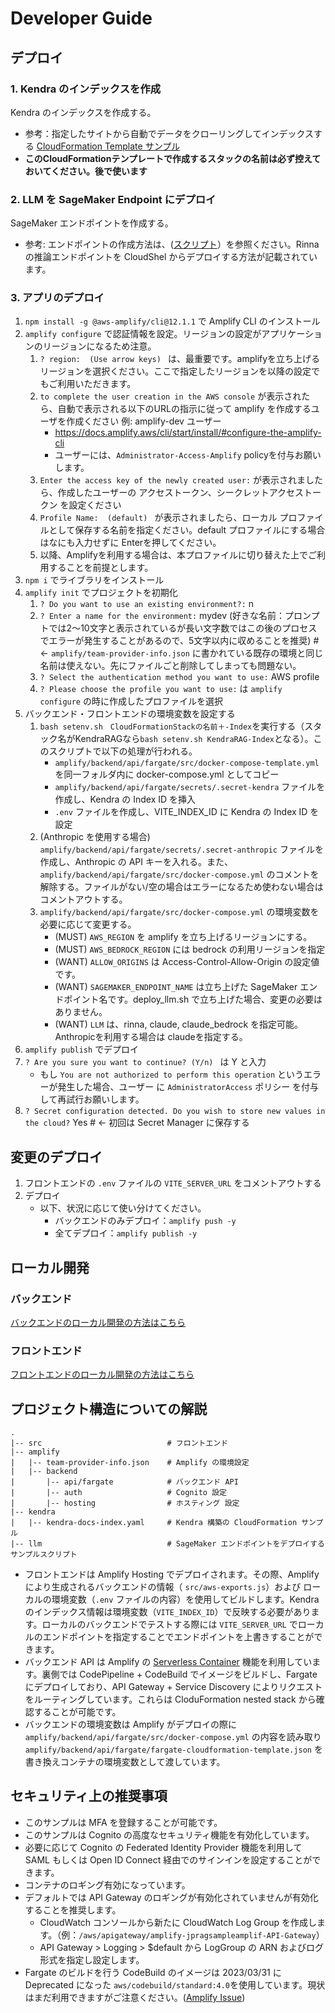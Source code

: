 # Developer Guide

## デプロイ

### 1. Kendra のインデックスを作成

Kendra のインデックスを作成する。
- 参考：指定したサイトから自動でデータをクローリングしてインデックスする [CloudFormation Template サンプル](../kendra/kendra-docs-index.yaml)
- __このCloudFormationテンプレートで作成するスタックの名前は必ず控えておいてください。後で使います__

### 2. LLM を SageMaker Endpoint にデプロイ

SageMaker エンドポイントを作成する。
- 参考: エンドポイントの作成方法は、([スクリプト](../llm/README.md)）を参照ください。Rinna の推論エンドポイントを CloudShel からデプロイする方法が記載されています。

### 3. アプリのデプロイ

1. `npm install -g @aws-amplify/cli@12.1.1` で Amplify CLI のインストール
2. `amplify configure` で認証情報を設定。リージョンの設定がアプリケーションのリージョンになるため注意。
   1. `? region:  (Use arrow keys) ` は、最重要です。amplifyを立ち上げるリージョンを選択ください。ここで指定したリージョンを以降の設定でもご利用いただきます。
   2. `to complete the user creation in the AWS console` が表示されたら、自動で表示される以下のURLの指示に従って amplify を作成するユーザを作成ください 例: amplify-dev ユーザー
      - https://docs.amplify.aws/cli/start/install/#configure-the-amplify-cli
      - ユーザーには、`Administrator-Access-Amplify` policyを付与お願いします。
   3. `Enter the access key of the newly created user:` が表示されましたら、作成したユーザーの アクセストークン、シークレットアクセストークン を設定ください
   4. `Profile Name:  (default) ` が表示されましたら、ローカル プロファイルとして保存する名前を指定ください。default プロファイルにする場合はなにも入力せずに Enterを押してください。
   5. 以降、Amplifyを利用する場合は、本プロファイルに切り替えた上でご利用することを前提とします。
3. `npm i` でライブラリをインストール
4. `amplify init` でプロジェクトを初期化
   1. `? Do you want to use an existing environment?:` n 
   2. `? Enter a name for the environment:` mydev (好きな名前：プロンプトでは2〜10文字と表示されているが長い文字数ではこの後のプロセスでエラーが発生することがあるので、5文字以内に収めることを推奨)  # <- `amplify/team-provider-info.json` に書かれている既存の環境と同じ名前は使えない。先にファイルごと削除してしまっても問題ない。
   3. `? Select the authentication method you want to use:` AWS profile
   4. `? Please choose the profile you want to use:` は `amplify configure` の時に作成したプロファイルを選択
5. バックエンド・フロントエンドの環境変数を設定する
   1. `bash setenv.sh　CloudFormationStackの名前＋-Index`を実行する（スタック名がKendraRAGなら`bash setenv.sh KendraRAG-Index`となる）。このスクリプトで以下の処理が行われる。
      - `amplify/backend/api/fargate/src/docker-compose-template.yml` を同一フォルダ内に docker-compose.yml としてコピー
      - `amplify/backend/api/fargate/secrets/.secret-kendra` ファイルを作成し、Kendra の Index ID を挿入
      - `.env` ファイルを作成し、VITE_INDEX_ID に Kendra の Index ID を設定
   2. (Anthropic を使用する場合) `amplify/backend/api/fargate/secrets/.secret-anthropic` ファイルを作成し、Anthropic の API キーを入れる。また、`amplify/backend/api/fargate/src/docker-compose.yml` のコメントを解除する。ファイルがない/空の場合はエラーになるため使わない場合はコメントアウトする。
   4. `amplify/backend/api/fargate/src/docker-compose.yml` の環境変数を必要に応じて変更する。
      - (MUST) `AWS_REGION` を amplify を立ち上げるリージョンにする。
      - (MUST) `AWS_BEDROCK_REGION` には bedrock の利用リージョンを指定
      - (WANT) `ALLOW_ORIGINS` は Access-Control-Allow-Origin の設定値です。
      - (WANT) `SAGEMAKER_ENDPOINT_NAME` は立ち上げた SageMaker エンドポイント名です。deploy_llm.sh で立ち上げた場合、変更の必要はありません。
      - (WANT) `LLM` は、rinna, claude, claude_bedrock を指定可能。 Anthropicを利用する場合は claudeを指定する。
6.  `amplify publish` でデプロイ
   1. `? Are you sure you want to continue? (Y/n) ` は Y と入力
      - もし `You are not authorized to perform this operation` というエラーが発生した場合、ユーザー に `AdministratorAccess` ポリシー を付与して再試行お願いします。
   2. `? Secret configuration detected. Do you wish to store new values in the cloud?` Yes  # <- 初回は Secret Manager に保存する


## 変更のデプロイ

1. フロントエンドの `.env` ファイルの `VITE_SERVER_URL` をコメントアウトする 
2. デプロイ
   - 以下、状況に応じて使い分けてください。
      - バックエンドのみデプロイ：`amplify push -y`
      - 全てデプロイ：`amplify publish -y`


## ローカル開発

### バックエンド

[バックエンドのローカル開発の方法はこちら](../amplify/backend/api/fargate/src/langchain/README.md)

### フロントエンド

[フロントエンドのローカル開発の方法はこちら](../src/README.md)


## プロジェクト構造についての解説

```
.
|-- src                            # フロントエンド
|-- amplify
|   |-- team-provider-info.json    # Amplify の環境設定
|   |-- backend
|       |-- api/fargate            # バックエンド API
|       |-- auth                   # Cognito 設定
|       |-- hosting                # ホスティング 設定
|-- kendra
|   |-- kendra-docs-index.yaml     # Kendra 構築の CloudFormation サンプル
|-- llm                            # SageMaker エンドポイントをデプロイするサンプルスクリプト
```

- フロントエンドは Amplify Hosting でデプロイされます。その際、Amplify により生成されるバックエンドの情報（ `src/aws-exports.js`）および ローカルの環境変数（`.env` ファイルの内容）を使用してビルドします。Kendra のインデックス情報は環境変数（`VITE_INDEX_ID`）で反映する必要があります。ローカルのバックエンドでテストする際には `VITE_SERVER_URL` でローカルのエンドポイントを指定することでエンドポイントを上書きすることができます。
- バックエンド API は Amplify の [Serverless Container](https://docs.amplify.aws/cli/usage/containers/) 機能を利用しています。裏側では CodePipeline + CodeBuild でイメージをビルドし、Fargate にデプロイしており、API Gateway + Service Discovery によりリクエストをルーティングしています。これらは CloduFormation nested stack から確認することが可能です。
- バックエンドの環境変数は Amplify がデプロイの際に `amplify/backend/api/fargate/src/docker-compose.yml` の内容を読み取り`amplify/backend/api/fargate/fargate-cloudformation-template.json` を書き換えコンテナの環境変数として渡しています。 

## セキュリティ上の推奨事項

- このサンプルは MFA を登録することが可能です。
- このサンプルは Cognito の高度なセキュリティ機能を有効化しています。
- 必要に応じて Cognito の Federated Identity Provider 機能を利用して SAML もしくは Open ID Connect 経由でのサインインを設定することができます。
- コンテナのロギング有効になっています。
- デフォルトでは API Gateway のロギングが有効化されていませんが有効化することを推奨します。
  - CloudWatch コンソールから新たに CloudWatch Log Group を作成します。（例：`/aws/apigateway/amplify-jpragsampleamplif-API-Gateway`）
  - API Gateway > Logging > $default から LogGroup の ARN およびログ形式を指定し設定します。
- Fargate のビルドを行う CodeBuild のイメージは 2023/03/31 に Deprecated になった `aws/codebuild/standard:4.0`を使用しています。現状はまだ利用できますがご注意ください。([Amplify Issue](https://github.com/aws-amplify/amplify-category-api/issues/1715))
